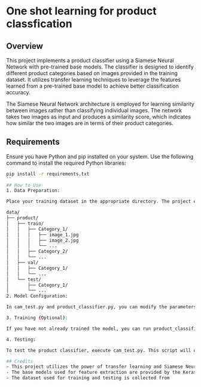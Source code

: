 # One shot learning for product classfication
## Overview
This project implements a product classifier using a Siamese Neural Network with pre-trained base models. The classifier is designed to identify different product categories based on images provided in the training dataset. It utilizes transfer learning techniques to leverage the features learned from a pre-trained base model to achieve better classification accuracy.

The Siamese Neural Network architecture is employed for learning similarity between images rather than classifying individual images. The network takes two images as input and produces a similarity score, which indicates how similar the two images are in terms of their product categories.

## Requirements
Ensure you have Python and pip installed on your system. Use the following command to install the required Python libraries:

```bash
pip install -r requirements.txt
``
## How to Use
1. Data Preparation:

Place your training dataset in the appropriate directory. The project expects the dataset to be organized as follows:

data/
├── product/
│   ├── train/
│   │   ├── Category_1/
│   │   │   ├── image_1.jpg
│   │   │   ├── image_2.jpg
│   │   │   └── ...
│   │   ├── Category_2/
│   │   └── ...
│   ├── val/
│   │   ├── Category_1/
│   │   └── ...
│   └── test/
│       ├── Category_1/
│       └── ...
2. Model Configuration:

In cam_test.py and product_classifier.py, you can modify the parameters under the section Parameters to choose the base model (base_id) and the path to the saved training weights (weights_filename) that the Siamese model will use.

3. Training (Optional):

If you have not already trained the model, you can run product_classifier.py to train the Siamese model on your dataset. This step is optional if you already have pre-trained weights available.

4. Testing:

To test the product classifier, execute cam_test.py. This script will open a webcam window, allowing you to capture screenshots by pressing the spacebar. The captured screenshots will be compared to the product categories in the training dataset using the Siamese model, and the predicted label with the highest similarity score will be displayed.

## Credits
- This project utilizes the power of transfer learning and Siamese Neural Networks to achieve accurate product classification.
- The base models used for feature extraction are provided by the Keras library.
- The dataset used for training and testing is collected from 
